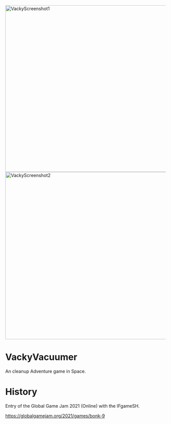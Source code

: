 
<img width="524" alt="VackyScreenshot1" src="https://user-images.githubusercontent.com/16963076/178120032-fa9c9d9a-206e-4cf9-a679-0c3147e43feb.PNG">
<img width="526" alt="VackyScreenshot2" src="https://user-images.githubusercontent.com/16963076/178120033-7c0d3e8d-0df2-4b1d-8f61-9adf2d415904.PNG">

# VackyVacuumer

An cleanup Adventure game in Space.

# History

Entry of the Global Game Jam 2021 (Online) with the IFgameSH.

https://globalgamejam.org/2021/games/bonk-9
